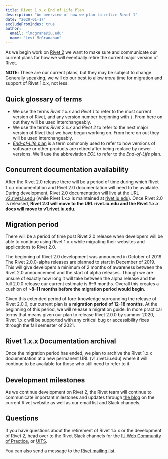 ```yaml
---
title: Rivet 1.x.x End of Life Plan
description: "An overview of how we plan to retire Rivet 1"
date: "2020-01-17"
excludeFromIndex: true
author:
  email: "lmcgrana@iu.edu"
  name: "Levi McGranahan"
---
```

As we begin work on [Rivet 2](https://v2.rivet.iu.edu) we want to make sure and communicate our current plans for how we will eventually retire the current major version of Rivet.

**NOTE**: These are our current plans, but they may be subject to change. Generally speaking, we will do our best to allow _more_ time for migration and support of Rivet 1.x.x, not less.

## Quick glossary of terms
- We use the terms _Rivet 1.x.x_ and _Rivet 1_ to refer to the most current version of Rivet, and any version number beginning with `1`. From here on out they will be used interchangeably. 
- We use the terms _Rivet 2.x.x_ and _Rivet 2_ to refer to the next major version of Rivet that we have begun working on. From here on out they will be used interchangeably.
- [_End-of-Life_ plan](https://en.wikipedia.org/wiki/End-of-life_(product)) is a term commonly used to refer to how versions of software or other products are retired after being replace by newer versions. We'll use the abbreviation _EOL_ to refer to the _End-of-Life_ plan.

## Concurrent documentation availability
After the Rivet 2.0 release there will be a period of time during which Rivet 1.x.x documentation and Rivet 2.0 documentation will need to be available. During development, Rivet 2.0 documentation will live at the URL [v2.rivet.iu.edu](https://v2.rivet.iu.edu/) (while Rivet 1.x.x is maintained at [rivet.iu.edu](https://rivet.iu.edu/)). Once Rivet 2.0 is released, **Rivet 2.0 will move to the URL rivet.iu.edu and the Rivet 1.x.x docs will move to v1.rivet.iu.edu**. 

## Migration period
There will be a period of time post Rivet 2.0 release when developers will be able to continue using Rivet 1.x.x while migrating their websites and applications to Rivet 2.0. 

The beginning of Rivet 2.0 development was announced in October of 2019. The Rivet 2.0.0-alpha releases are planned to start in December of 2019. This will give developers a minimum of 2 months of awareness between the Rivet 2.0 announcement and the start of alpha releases. Though we are unsure of exactly how long it will take between the alpha release and the full 2.0.0 release our current estimate is 6–9 months. Overall this creates a cushion of **~8–11 months before the migration period would begin**.

Given this extended period of fore-knowledge surrounding the release of Rivet 2.0.0, our current plan is a **migration period of 12-18 months**. At the beginning of this period, we will release a migration guide. In more practical terms that means given our plan to release Rivet 2.0.0 by summer 2020, Rivet 1.x.x will be supported with any critical bug or accessibility fixes through the fall semester of 2021.

## Rivet 1.x.x Documentation archival
Once the migration period has ended, we plan to archive the Rivet 1.x.x documentation at a new permanent URL (v1.rivet.iu.edu) where it will continue to be available for those who still need to refer to it.

## Development milestones
As we continue development on Rivet 2, the Rivet team will continue to communicate important milestones and updates through [the blog](https://rivet.iu.edu/blog/) on the current Rivet website as well as our email list and Slack channels.

## Questions
If you have questions about the retirement of Rivet 1.x.x or the development of Rivet 2, head over to the Rivet Slack channels for the [IU Web Community of Practice](https://iuwebcommunity.slack.com/messages/rivet), or [UITS](https://iu-uits.slack.com/messages/service-rivet).

You can also send a message to the [Rivet mailing list](mailto:rivet-l@list.iu.edu).

